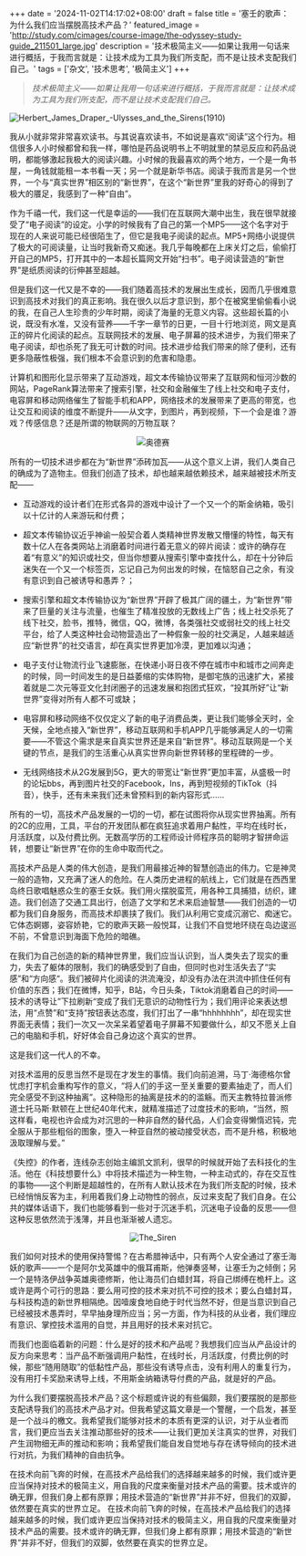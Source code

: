 +++
date = '2024-11-02T14:17:02+08:00'
draft = false
title = '塞壬的歌声：为什么我们应当摆脱高技术产品？'
featured_image = 'http://study.com/cimages/course-image/the-odyssey-study-guide_211501_large.jpg'
description = '技术极简主义——如果让我用一句话来进行概括，于我而言就是：让技术成为工具为我们所支配，而不是让技术支配我们自己。'
tags = ['杂文', '技术思考', '极简主义']
+++
> *技术极简主义——如果让我用一句话来进行概括，于我而言就是：让技术成为工具为我们所支配，而不是让技术支配我们自己。*

![Herbert_James_Draper_-_Ulysses_and_the_Sirens_(1910)](https://images.jayliu.tech/blog/2024/11/346c78c39eb91e48518ea6f64ca1edba.jpg)

我从小就非常非常喜欢读书。与其说喜欢读书，不如说是喜欢“阅读”这个行为。相信很多人小时候都曾和我一样，哪怕是药品说明书上不明就里的禁忌反应和药品说明，都能够激起我极大的阅读兴趣。小时候的我最喜欢的两个地方，一个是一角书屋，一角钱就能租一本书看一天；另一个就是新华书店。阅读于我而言是另一个世界，一个与“真实世界”相区别的“新世界”，在这个“新世界”里我的好奇心的得到了极大的餍足，我感到了一种“自由”。
	
作为千禧一代，我们这一代是幸运的——我们在互联网大潮中出生，我在很早就接受了“电子阅读”的设定。小学的时候我有了自己的第一个MP5——这个名字对于现在的人来说可能已经很陌生了，但它是我电子阅读的起点。MP5+网络小说提供了极大的可阅读量，让当时我新奇又痴迷。我几乎每晚都在上床关灯之后，偷偷打开自己的MP5，打开其中的一本超长篇网文开始“扫书”。电子阅读营造的“新世界”是纸质阅读的衍伸甚至超越。
	
但是我们这一代又是不幸的——我们随着高技术的发展出生成长，因而几乎很难意识到高技术对我们的真正影响。我在很久以后才意识到，那个在被窝里偷偷看小说的我，在自己人生珍贵的少年时期，阅读了海量的无意义内容。这些超长篇的小说，既没有水准，又没有营养——千字一章节的日更，一目十行地浏览，网文是真正的碎片化阅读的起点。互联网技术的发展、电子屏幕的技术进步，为我们带来了电子阅读，却也杀死了我无可计数的时间。技术进步给我们带来的除了便利，还有更多隐蔽性极强，我们根本不会意识到的危害和隐患。
	
计算机和图形化显示带来了互动游戏，超文本传输协议带来了互联网和恒河沙数的网站，PageRank算法带来了搜索引擎，社交和金融催生了线上社交和电子支付，电容屏和移动网络催生了智能手机和APP，网络技术的发展带来了更高的带宽，也让交互和阅读的维度不断提升——从文字，到图片，再到视频，下一个会是谁？游戏？传感信息？还是所谓的物联网的万物互联？

<center>

![奥德赛](http://study.com/cimages/course-image/the-odyssey-study-guide_211501_large.jpg)

</center>

所有的一切技术进步都在为“新世界”添砖加瓦——从这个意义上讲，我们人类自己的确成为了造物主。但我们创造了技术，却也越来越依赖技术，越来越被技术所支配——

- 互动游戏的设计者们在形式各异的游戏中设计了一个又一个的斯金纳箱，吸引以十亿计的人来游玩和付费；

- 超文本传输协议近乎神谕一般契合着人类精神世界发散又懵懂的特性，每天有数十亿人在各类网站上消磨着时间进行着无意义的碎片阅读：或许的确存在着“有意义”的知识或社交，但当你想要从搜索引擎中查找什么，却在十分钟后迷失在一个又一个标签页，忘记自己为何出发的时候，在恼怒自己之余，有没有意识到自己被诱导和愚弄？；

- 搜索引擎和超文本传输协议为“新世界”开辟了极其广阔的疆土，为“新世界”带来了巨量的关注与流量，也催生了精准投放的无数线上广告；线上社交杀死了线下社交，脸书，推特，微信，QQ，微博，各类强社交或弱社交的线上社交平台，给了人类这种社会动物营造出了一种假象一般的社交满足，人越来越适应“新世界”的社交语言，却在真实世界更加冷漠，更加难以沟通；

- 电子支付让物流行业飞速膨胀，在快递小哥日夜不停在城市中和城市之间奔走的时候，同一时间发生的是日益萎缩的实体购物，是御宅族的迅速扩大，紧接着就是二次元等亚文化封闭圈子的迅速发展和抱团式狂欢，“投其所好”让“新世界”变得对所有人都不可或缺；

- 电容屏和移动网络不仅仅定义了新的电子消费品类，更让我们能够全天时，全天候，全地点接入“新世界”，移动互联网和手机APP几乎能够满足人的一切需要——不管这个需求是来自真实世界还是来自“新世界”。移动互联网是一个关键的节点，是我们的生活重心从真实世界向新世界转移的里程碑的一步。

- 无线网络技术从2G发展到5G，更大的带宽让“新世界”更加丰富，从盛极一时的论坛bbs，再到图片社交的Facebook，Ins，再到短视频的TikTok（抖音），快手，还有未来我们还未曾预料到的新内容形式……

所有的一切，高技术产品发展的一切的一切，都在试图将你从现实世界抽离。所有的2C的应用，工具，平台的开发团队都在疯狂追求着用户黏性，平均在线时长，月活跃度，以及付费比例。无数高学历的工程师设计师程序员的聪明才智拼命运转，想要让“新世界”在你的生命中取而代之。

高技术产品是人类的伟大创造，是我们用最接近神的智慧创造出的伟力。它是神灵一般的造物，又充满了迷人的危险。在人类历史进程的航线上，它们就是在西西里岛终日歌唱魅惑众生的塞壬女妖。我们用火摆脱蛮荒，用各种工具捕猎，纺织，建造。我们创造了交通工具出行，创造了文学和艺术来启迪智慧——我们创造的一切都为我们自身服务，而高技术却裹挟了我们。我们从利用它变成沉溺它、痴迷它。它体态婀娜，姿容娇艳，它的歌声天籁一般悦耳，让我们不自觉地环绕在岛边逡巡不前，不曾意识到海面下危险的暗礁。
		
在我们为自己创造的新的精神世界里，我们应当认识到，当人类失去了现实的重力，失去了躯体的限制，我们的确感受到了自由，但同时也对生活失去了“实感”和“方向感“。我们被碎片化阅读的洪流淹没，却没有办法在洪流中抓住任何有价值的东西；我们在微博，知乎，B站，今日头条，Tiktok消磨着自己的时间——技术的诱导让”下拉刷新“变成了我们无意识的动物性行为；我们用评论来表达想法，用“点赞”和“支持”按钮表达态度，我们打出了一串“hhhhhhhh”，却在现实世界面无表情；我们一次又一次呆呆着望着电子屏幕不知要做什么，却又不愿关上自己的电脑和手机，好好体会自己身边这个真实的世界。
		
这是我们这一代人的不幸。
		
对技术滥用的反思当然不是现在才发生的事情。我们向前追溯，马丁·海德格尔曾忧虑打字机会重构写作的意义，“将人们的手这一至关重要的要素抽走了，而人们完全感受不到这种抽离”。这种隐形的抽离是技术的的滥觞。而天主教特拉普派修道士托马斯·默顿在上世纪40年代末，就精准描述了过度技术的影响，“当然，照这样看，电视也许会成为对沉思的一种非自然的替代品，人们会变得懒惰迟钝，完全服从于那些粗俗的图象，堕入一种亚自然的被动接受状态，而不是升格，积极地汲取理解与爱。”
		
《失控》的作者，连线杂志创始主编凯文凯利，很早的时候就开始了去科技化的生活。他在《科技想要什么》中将技术描述为一种生物，一种主动式的，存在交互性的事物——这个判断是超越性的，在所有人默认技术在为我们所支配的时候，技术已经悄悄反客为主，利用着我们身上动物性的弱点，反过来支配了我们自身。在公共的媒体话语下，我们也能够看到一些对于沉迷手机，沉迷电子设备的反思——但这种反思依然流于浅薄，并且也渐渐被人遗忘。

<center>

![The_Siren](https://images.jayliu.tech/blog/2024/11/1112878b4ca5f27c0ff9d8e23a1080d7.jpg)

</center>

我们如何对技术的使用保持警惕？在古希腊神话中，只有两个人安全通过了塞壬海妖的歌声——一个是阿尔戈英雄中的俄耳甫斯，他弹奏竖琴，让塞壬为之倾倒；另一个是特洛伊战争英雄奥德修斯，他让海员们白蜡封耳，将自己绑缚在桅杆上。这或许是两个可行的思路：要么用可控的技术来对抗不可控的技术；要么白蜡封耳，与科技构造的新世界相隔绝。因噎废食地自绝于时代当然不好，但是当意识到自己已经被技术愚弄时，早早抽身理所应当；另一方面，作为科技的从业者，我们理应有意识、掌控技术滥用的自觉，并且用好的技术来对抗它。
	
而我们也面临着新的问题：什么是好的技术和产品呢？我想我们应当从产品设计的反方向来思考：当产品不断强调用户黏性，在线时长，月活跃度，付费比例的时候，那些“随用随取”的低黏性产品，那些没有诱导点击，没有利用人的重复行为，没有用打卡奖励来诱导上线，不用斯金纳箱诱导付费的产品，就是好的产品。
	
为什么我们要摆脱高技术产品？这个标题或许说的有些偏颇，我们要摆脱的是那些支配诱导我们的高技术产品才对。但我希望这篇文章是一个警醒，一个启发，甚至是一个战斗的檄文。我希望我们能够对技术的本质有更深的认识，对于从业者而言，我们更应当去关注推动那些好的技术——让我们更加关注真实的世界，对我们产生润物细无声的推动和影响；我希望我们能自发自觉地与存在诱导倾向的技术进行对抗，为我们精神的自由抗争。
	
在技术向前飞奔的时候，在高技术产品给我们的选择越来越多的时候，我们或许更应当保持对技术的极简主义，用自我的尺度来衡量对技术产品的需要。技术或许的确无罪，但我们身上都有原罪；用技术营造的“新世界”并非不好，但我们的双脚，依然要在真实的世界立足。
在技术向前飞奔的时候，在高技术产品给我们的选择越来越多的时候，我们或许更应当保持对技术的极简主义，用自我的尺度来衡量对技术产品的需要。技术或许的确无罪，但我们身上都有原罪；用技术营造的“新世界”并非不好，但我们的双脚，依然要在真实的世界立足。